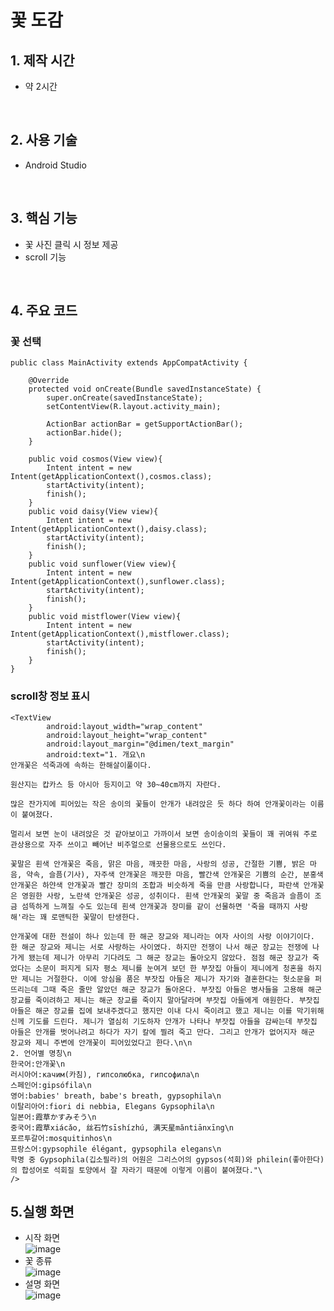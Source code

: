 # 꽃 도감

## 1. 제작 시간
* 약 2시간
<br/>

## 2. 사용 기술
* Android Studio
<br/>

## 3. 핵심 기능
* 꽃 사진 클릭 시 정보 제공
* scroll 기능
<br/>

## 4. 주요 코드
### 꽃 선택
```
public class MainActivity extends AppCompatActivity {

    @Override
    protected void onCreate(Bundle savedInstanceState) {
        super.onCreate(savedInstanceState);
        setContentView(R.layout.activity_main);

        ActionBar actionBar = getSupportActionBar();
        actionBar.hide();
    }

    public void cosmos(View view){
        Intent intent = new Intent(getApplicationContext(),cosmos.class);
        startActivity(intent);
        finish();
    }
    public void daisy(View view){
        Intent intent = new Intent(getApplicationContext(),daisy.class);
        startActivity(intent);
        finish();
    }
    public void sunflower(View view){
        Intent intent = new Intent(getApplicationContext(),sunflower.class);
        startActivity(intent);
        finish();
    }
    public void mistflower(View view){
        Intent intent = new Intent(getApplicationContext(),mistflower.class);
        startActivity(intent);
        finish();
    }
}
```
### scroll창 정보 표시
```
<TextView
        android:layout_width="wrap_content"
        android:layout_height="wrap_content"
        android:layout_margin="@dimen/text_margin"
        android:text="1. 개요\n
안개꽃은 석죽과에 속하는 한해살이풀이다.

원산지는 캅카스 등 아시아 등지이고 약 30~40cm까지 자란다.

많은 잔가지에 피어있는 작은 송이의 꽃들이 안개가 내려앉은 듯 하다 하여 안개꽃이라는 이름이 붙여졌다.

멀리서 보면 눈이 내려앉은 것 같아보이고 가까이서 보면 송이송이의 꽃들이 꽤 귀여워 주로 관상용으로 자주 쓰이고 빼어난 비주얼으로 선물용으로도 쓰인다.

꽃말은 흰색 안개꽃은 죽음, 맑은 마음, 깨끗한 마음, 사랑의 성공, 간절한 기쁨, 밝은 마음, 약속, 슬픔(기사), 자주색 안개꽃은 깨끗한 마음, 빨간색 안개꽃은 기쁨의 순간, 분홍색 안개꽃은 하얀색 안개꽃과 빨간 장미의 조합과 비슷하게 죽을 만큼 사랑합니다, 파란색 안개꽃은 영원한 사랑, 노란색 안개꽃은 성공, 성취이다. 흰색 안개꽃의 꽃말 중 죽음과 슬픔이 조금 섬뜩하게 느껴질 수도 있는데 흰색 안개꽃과 장미를 같이 선물하면 '죽을 때까지 사랑해'라는 꽤 로맨틱한 꽃말이 탄생한다.

안개꽃에 대한 전설이 하나 있는데 한 해군 장교와 제니라는 여자 사이의 사랑 이야기이다. 한 해군 장교와 제니는 서로 사랑하는 사이였다. 하지만 전쟁이 나서 해군 장교는 전쟁에 나가게 됐는데 제니가 아무리 기다려도 그 해군 장교는 돌아오지 않았다. 점점 해군 장교가 죽었다는 소문이 퍼지게 되자 평소 제니를 눈여겨 보던 한 부잣집 아들이 제니에게 청혼을 하지만 제니는 거절한다. 이에 앙심을 품은 부잣집 아들은 제니가 자기와 결혼한다는 헛소문을 퍼뜨리는데 그때 죽은 줄만 알았던 해군 장교가 돌아온다. 부잣집 아들은 병사들을 고용해 해군 장교를 죽이려하고 제니는 해군 장교를 죽이지 말아달라며 부잣집 아들에게 애원한다. 부잣집 아들은 해군 장교를 집에 보내주겠다고 했지만 이내 다시 죽이려고 했고 제니는 이를 막기위해 신께 기도를 드린다. 제니가 열심히 기도하자 안개가 나타나 부잣집 아들을 감싸는데 부잣집 아들은 안개를 벗어나려고 하다가 자기 칼에 찔려 죽고 만다. 그리고 안개가 없어지자 해군 장교와 제니 주변에 안개꽃이 피어있었다고 한다.\n\n
2. 언어별 명칭\n
한국어:안개꽃\n
러시아어:качим(카침), гипсолюбка, гипсофила\n
스페인어:gipsófila\n
영어:babies' breath, babe's breath, gypsophila\n
이탈리아어:fiori di nebbia, Elegans Gypsophila\n
일본어:霞草かすみそう\n
중국어:霞草xiácǎo, 丝石竹sīshízhú, 满天星măntiānxīng\n
포르투갈어:mosquitinhos\n
프랑스어:gypsophile élégant, gypsophila elegans\n
학명 중 Gypsophila(깁소필라)의 어원은 그리스어의 gypsos(석회)와 philein(좋아한다)의 합성어로 석회질 토양에서 잘 자라기 때문에 이렇게 이름이 붙여졌다."\
/>
```
## 5.실행 화면
* 시작 화면<br/>![image](https://user-images.githubusercontent.com/108790183/193715522-2c0e5236-f85f-4bd4-9d75-a9309347da67.png)
* 꽃 종류<br/>![image](https://user-images.githubusercontent.com/108790183/193715550-baf9430f-9643-44c1-9b39-25685e511e2a.png)
* 설명 화면<br/>![image](https://user-images.githubusercontent.com/108790183/193715615-a0bb40d9-1ce5-42d9-9766-16eeef314f50.png)

